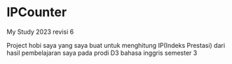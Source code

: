 # IPCounter
My Study 2023 revisi 6

Project hobi saya yang saya buat untuk menghitung IP(Indeks Prestasi) dari hasil pembelajaran saya pada prodi D3 bahasa inggris semester 3
